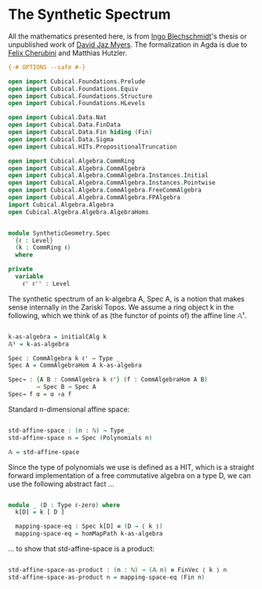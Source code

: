 The Synthetic Spectrum
======================

All the mathematics presented here, is from [Ingo Blechschmidt](https://www.ingo-blechschmidt.eu/research.html)'s thesis or unpublished work of [David Jaz Myers](http://davidjaz.com/). The formalization in Agda is due to [Felix Cherubini](http://felix-cherubini.de) and Matthias Hutzler.

```agda
{-# OPTIONS --safe #-}

open import Cubical.Foundations.Prelude
open import Cubical.Foundations.Equiv
open import Cubical.Foundations.Structure
open import Cubical.Foundations.HLevels

open import Cubical.Data.Nat
open import Cubical.Data.FinData
open import Cubical.Data.Fin hiding (Fin)
open import Cubical.Data.Sigma
open import Cubical.HITs.PropositionalTruncation

open import Cubical.Algebra.CommRing
open import Cubical.Algebra.CommAlgebra
open import Cubical.Algebra.CommAlgebra.Instances.Initial
open import Cubical.Algebra.CommAlgebra.Instances.Pointwise
open import Cubical.Algebra.CommAlgebra.FreeCommAlgebra
open import Cubical.Algebra.CommAlgebra.FPAlgebra
import Cubical.Algebra.Algebra
open Cubical.Algebra.Algebra.AlgebraHoms


module SyntheticGeometry.Spec
  {ℓ : Level}
  (k : CommRing ℓ)
  where

private
  variable
    ℓ' ℓ'' : Level

```

The synthetic spectrum of an k-algebra A, Spec A, is a notion that makes sense internally in the Zariski Topos.
We assume a ring object k in the following, which we think of as (the functor of points of) the affine line 𝔸¹.

```agda

k-as-algebra = initialCAlg k
𝔸¹ = k-as-algebra

Spec : CommAlgebra k ℓ' → Type _
Spec A = CommAlgebraHom A k-as-algebra

Spec→ : {A B : CommAlgebra k ℓ'} (f : CommAlgebraHom A B)
        → Spec B → Spec A
Spec→ f α = α ∘a f

```

Standard n-dimensional affine space:

```agda

std-affine-space : (n : ℕ) → Type _
std-affine-space n = Spec (Polynomials n)

𝔸 = std-affine-space

```

Since the type of polynomials we use is defined as a HIT,
which is a straight forward implementation of a free commutative algebra on a type D,
we can use the following abstract fact ...

```agda

module _ (D : Type ℓ-zero) where
  k[D] = k [ D ]

  mapping-space-eq : Spec k[D] ≡ (D → ⟨ k ⟩)
  mapping-space-eq = homMapPath k-as-algebra

```

... to show that std-affine-space is a product:

```agda

std-affine-space-as-product : (n : ℕ) → (𝔸 n) ≡ FinVec ⟨ k ⟩ n
std-affine-space-as-product n = mapping-space-eq (Fin n)

```

